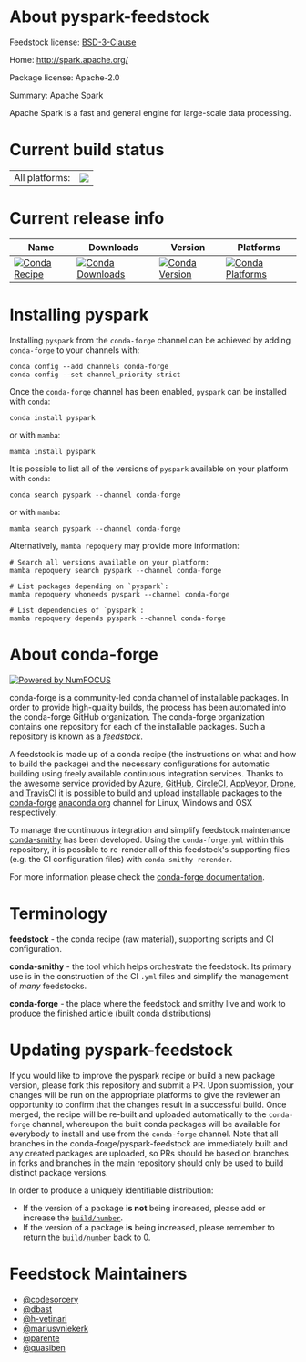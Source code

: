 About pyspark-feedstock
=======================

Feedstock license: [BSD-3-Clause](https://github.com/conda-forge/pyspark-feedstock/blob/main/LICENSE.txt)

Home: http://spark.apache.org/

Package license: Apache-2.0

Summary: Apache Spark

Apache Spark is a fast and general engine for large-scale data processing.

Current build status
====================


<table><tr><td>All platforms:</td>
    <td>
      <a href="https://dev.azure.com/conda-forge/feedstock-builds/_build/latest?definitionId=924&branchName=main">
        <img src="https://dev.azure.com/conda-forge/feedstock-builds/_apis/build/status/pyspark-feedstock?branchName=main">
      </a>
    </td>
  </tr>
</table>

Current release info
====================

| Name | Downloads | Version | Platforms |
| --- | --- | --- | --- |
| [![Conda Recipe](https://img.shields.io/badge/recipe-pyspark-green.svg)](https://anaconda.org/conda-forge/pyspark) | [![Conda Downloads](https://img.shields.io/conda/dn/conda-forge/pyspark.svg)](https://anaconda.org/conda-forge/pyspark) | [![Conda Version](https://img.shields.io/conda/vn/conda-forge/pyspark.svg)](https://anaconda.org/conda-forge/pyspark) | [![Conda Platforms](https://img.shields.io/conda/pn/conda-forge/pyspark.svg)](https://anaconda.org/conda-forge/pyspark) |

Installing pyspark
==================

Installing `pyspark` from the `conda-forge` channel can be achieved by adding `conda-forge` to your channels with:

```
conda config --add channels conda-forge
conda config --set channel_priority strict
```

Once the `conda-forge` channel has been enabled, `pyspark` can be installed with `conda`:

```
conda install pyspark
```

or with `mamba`:

```
mamba install pyspark
```

It is possible to list all of the versions of `pyspark` available on your platform with `conda`:

```
conda search pyspark --channel conda-forge
```

or with `mamba`:

```
mamba search pyspark --channel conda-forge
```

Alternatively, `mamba repoquery` may provide more information:

```
# Search all versions available on your platform:
mamba repoquery search pyspark --channel conda-forge

# List packages depending on `pyspark`:
mamba repoquery whoneeds pyspark --channel conda-forge

# List dependencies of `pyspark`:
mamba repoquery depends pyspark --channel conda-forge
```


About conda-forge
=================

[![Powered by
NumFOCUS](https://img.shields.io/badge/powered%20by-NumFOCUS-orange.svg?style=flat&colorA=E1523D&colorB=007D8A)](https://numfocus.org)

conda-forge is a community-led conda channel of installable packages.
In order to provide high-quality builds, the process has been automated into the
conda-forge GitHub organization. The conda-forge organization contains one repository
for each of the installable packages. Such a repository is known as a *feedstock*.

A feedstock is made up of a conda recipe (the instructions on what and how to build
the package) and the necessary configurations for automatic building using freely
available continuous integration services. Thanks to the awesome service provided by
[Azure](https://azure.microsoft.com/en-us/services/devops/), [GitHub](https://github.com/),
[CircleCI](https://circleci.com/), [AppVeyor](https://www.appveyor.com/),
[Drone](https://cloud.drone.io/welcome), and [TravisCI](https://travis-ci.com/)
it is possible to build and upload installable packages to the
[conda-forge](https://anaconda.org/conda-forge) [anaconda.org](https://anaconda.org/)
channel for Linux, Windows and OSX respectively.

To manage the continuous integration and simplify feedstock maintenance
[conda-smithy](https://github.com/conda-forge/conda-smithy) has been developed.
Using the ``conda-forge.yml`` within this repository, it is possible to re-render all of
this feedstock's supporting files (e.g. the CI configuration files) with ``conda smithy rerender``.

For more information please check the [conda-forge documentation](https://conda-forge.org/docs/).

Terminology
===========

**feedstock** - the conda recipe (raw material), supporting scripts and CI configuration.

**conda-smithy** - the tool which helps orchestrate the feedstock.
                   Its primary use is in the construction of the CI ``.yml`` files
                   and simplify the management of *many* feedstocks.

**conda-forge** - the place where the feedstock and smithy live and work to
                  produce the finished article (built conda distributions)


Updating pyspark-feedstock
==========================

If you would like to improve the pyspark recipe or build a new
package version, please fork this repository and submit a PR. Upon submission,
your changes will be run on the appropriate platforms to give the reviewer an
opportunity to confirm that the changes result in a successful build. Once
merged, the recipe will be re-built and uploaded automatically to the
`conda-forge` channel, whereupon the built conda packages will be available for
everybody to install and use from the `conda-forge` channel.
Note that all branches in the conda-forge/pyspark-feedstock are
immediately built and any created packages are uploaded, so PRs should be based
on branches in forks and branches in the main repository should only be used to
build distinct package versions.

In order to produce a uniquely identifiable distribution:
 * If the version of a package **is not** being increased, please add or increase
   the [``build/number``](https://docs.conda.io/projects/conda-build/en/latest/resources/define-metadata.html#build-number-and-string).
 * If the version of a package **is** being increased, please remember to return
   the [``build/number``](https://docs.conda.io/projects/conda-build/en/latest/resources/define-metadata.html#build-number-and-string)
   back to 0.

Feedstock Maintainers
=====================

* [@codesorcery](https://github.com/codesorcery/)
* [@dbast](https://github.com/dbast/)
* [@h-vetinari](https://github.com/h-vetinari/)
* [@mariusvniekerk](https://github.com/mariusvniekerk/)
* [@parente](https://github.com/parente/)
* [@quasiben](https://github.com/quasiben/)

